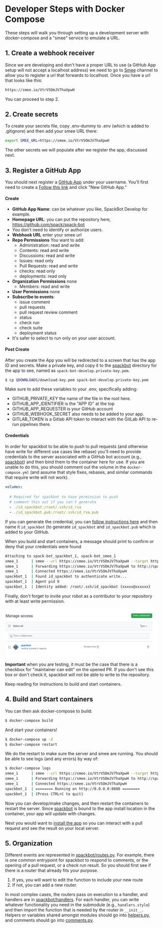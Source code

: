 # Developer Steps with Docker Compose

These steps will walk you through setting up a development server with docker-compose
and a "smee" service to emulate a URL.

## 1. Create a webhook receiver

Since we are developing and don't have a proper URL to use (a GitHub App setup
will not accept a localhost address) we need to go to [Smee](https://docs.github.com/en/developers/apps/getting-started-with-apps/setting-up-your-development-environment-to-create-a-github-app#step-1-start-a-new-smee-channel) channel to allow you to register a url that forwards
to localhost. Once you have a url that looks like this:

```bash
https://smee.io/VtrVSOmJV7haXpwH
```

You can proceed to step 2.

## 2. Create secrets

To create your secrets file, copy .env-dummy to .env (which is added to .gitignore)
and then add your smee URL there:

```bash
export SMEE_URL=https://smee.io/VtrVSOmJV7haXpwH
```

The other secrets we will populate after we register the app, discussed next.

## 3. Register a GitHub App

You should next register a [GitHub App](https://github.com/settings/apps) under your username.
You'll first need to create a  [Follow this link](https://github.com/settings/apps) and click "New GitHub App."

#### Create 
 - **GitHub App Name**: can be whatever you like, SpackBot Develop for example.
 - **Homepage URL**: you can put the repository here, https://github.com/spack/spack-bot
 - You don't need to identify or authorize users.
 - **Webhook URL** enter your smee url
 - **Repo Permissions** You want to add:
   - Administration: read and write
   - Contents: read and write
   - Discussions: read and write
   - Issues: read only
   - Pull Requests: read and write
   - checks: read only
   - deployments: read only
 - **Organization Permissions** none
   - Members: read and write
 - **User Permissions** none
 - **Subscribe to events**:
   - issue comment
   - pull requests
   - pull request review comment
   - status
   - check run
   - check suite
   - deployment status
 - It's safer to select to run only on your user account.

#### Post Create 
After you create the App you will be redirected to a screen that has the app ID and
secrets. Make a private key, and copy it to the [spackbot](https://github.com/spack/spack-bot/tree/main/spackbot) directory
for the app to see, named as `spack-bot-develop.private-key.pem`.

```bash
$ cp $DOWNLOADS/download-key.pem spack-bot-develop.private-key.pem
```

Make sure to add these variables to your .env, specifically adding:

 - GITHUB_PRIVATE_KEY the name of the file in the root here.
 - GITHUB_APP_IDENTIFIER is the "APP ID" at the top
 - GITHUB_APP_REQUESTER is your GitHub account
 - GITHUB_WEBHOOK_SECRET also needs to be added to your app.
 - GITLAB_TOKEN is a Gitlab API token to interact with the GitLab API to re-run pipelines there.

#### Credentials

In order for spackbot to be able to push to pull requests (and otherwise have write for different use cases like rebase)
you'll need to provide credentials to the server associated with a GitHub bot account (e.g., [spackbot](https://github.com/spackbot))
and then bind them to the container here for use. If you are unable to do this, you should comment
out the volume in the `docker-compose.yml` (and assume that style fixes, rebases, and similar commands that require
write will not work). 

```yaml
volumes:

  # Required for spackbot to have permission to push
  # comment this out if you can't generate
  - ./id_spackbot:/root/.ssh/id_rsa
  - ./id_spackbot.pub:/root/.ssh/id_rsa.pub
```

If you can generate the credential, you can [follow instructions here](https://docs.github.com/en/github/authenticating-to-github/connecting-to-github-with-ssh/generating-a-new-ssh-key-and-adding-it-to-the-ssh-agent) and then name it `id_spackbot` (to generate `id_spackbot` and `id_spackbot.pub`
which is added to your GitHub.

When you build and start containers, a message should print to confirm or deny that your credentials were found

```bash
Attaching to spack-bot_spackbot_1, spack-bot_smee_1
smee_1      | smee --url https://smee.io/VtrVSOmJV7haXpwH --target http://spackbot --port 8080
smee_1      | Forwarding https://smee.io/VtrVSOmJV7haXpwH to http://spackbot:8080
smee_1      | Connected https://smee.io/VtrVSOmJV7haXpwH
spackbot_1  | Found id_spackbot to authenticate write...
spackbot_1  | Agent pid 8
spackbot_1  | Identity added: /root/.ssh/id_spackbot (xxxxx@xxxxxx)
```

Finally, don't forget to invite your robot as a contributor to your repository with at least
write permission.

![img/invite-robot.png](img/invite-robot.png)

**Important**  when you are testing, it must be the case that there is a checkbox
for "maintainer can edit" on the opened PR. If you don't see this box or don't check it,
spackbot will not be able to write to the repository.

Keep reading for instructions to build and start containers.


## 4. Build and Start containers

You can then ask docker-compose to build:

```bash
$ docker-compose build
```

And start your containers!

```bash
$ docker-compose up -d
$ docker-compose restart
```

We do the restart to make sure the server and smee are running.
You should be able to see logs (and any errors) by way of:

```bash
$ docker-compose logs
smee_1      | smee --url https://smee.io/VtrVSOmJV7haXpwH --target http://spackbot --port 8080
smee_1      | Forwarding https://smee.io/VtrVSOmJV7haXpwH to http://spackbot
smee_1      | Connected https://smee.io/VtrVSOmJV7haXpwH
spackbot_1  | ======== Running on http://0.0.0.0:8080 ========
spackbot_1  | (Press CTRL+C to quit)
```

Now you can develop/make changes, and then restart the containers to restart the
server. Since [spackbot](https://github.com/spack/spack-bot/tree/main/spackbot) is bound to the app install location in the container,
your app will update with changes.

Next you would want to [install the app](install) so you can interact with a pull request
and see the result on your local server.

## 5. Organization

Different events are represented in [spackbot/routes.py](https://github.com/spack/spack-bot/tree/main/spackbot/routes.py).
For example, there is one common entrypoint for spackbot to respond to comments,
or the opening of a pull request, or a check run result. So you should first
see if there is a router that already fits your purpose.

1. If yes, you will want to edit the function to include your new route
2. If not, you can add a new router.

In most complex cases, the routers pass on execution to a handler, and handlers
are in [spackbot/handlers](https://github.com/spack/spack-bot/tree/main/spackbot/handlers). For each handler, you can write
whatever functionality you need in the submodule (e.g., `handlers.style`) and
then import the function that is needed by the router in `__init__`. Helpers
or variables shared amongst modules should go into [helpers.py](https://github.com/spack/spack-bot/tree/main/spackbot/helpers.py),
and comments should go into [comments.py](https://github.com/spack/spack-bot/tree/main/spackbot/comments.py).

